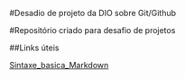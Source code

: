#Desadio de projeto da DIO sobre Git/Github

#Repositório criado para desafio de projetos

##Links úteis

[Sintaxe_basica_Markdown](https://www.markdownguide.org/basic-syntax/)
